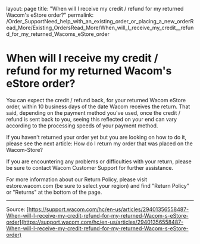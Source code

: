 layout: page
title: "When will I receive my credit / refund for my returned Wacom's eStore order?"
permalink: /Order_SupportNeed_help_with_an_existing_order_or_placing_a_new_orderRead_More/Existing_OrdersRead_More/When_will_I_receive_my_credit__refund_for_my_returned_Wacoms_eStore_order

# When will I receive my credit / refund for my returned Wacom's eStore order?

You can expect the credit / refund back, for your returned Wacom eStore order, within 10 business days of the date Wacom receives the return. 
That said, depending on the payment method you've used, once the credit / refund is sent back to you, seeing this reflected on your end can vary according to the processing speeds of your payment method.

If you haven't returned your order yet but you are looking on how to do it, please see the next article:
How do I return my order that was placed on the Wacom-Store?



If you are encountering any problems or difficulties with your return, please be sure to contact Wacom Customer Support for further assistance.

For more information about our Return Policy, please visit estore.wacom.com (be sure to select your region) and find "Return Policy" or "Returns" at the bottom of the page.

---
Source: [https://support.wacom.com/hc/en-us/articles/29401356558487-When-will-I-receive-my-credit-refund-for-my-returned-Wacom-s-eStore-order](https://support.wacom.com/hc/en-us/articles/29401356558487-When-will-I-receive-my-credit-refund-for-my-returned-Wacom-s-eStore-order)
